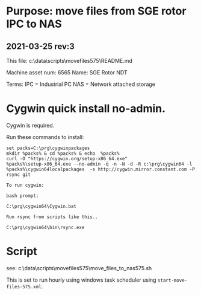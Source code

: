 
# Purpose: move files from SGE rotor IPC to NAS

##  2021-03-25 rev:3

This file:  c:\data\scripts\movefiles575\README.md

Machine asset num: 6565 
Name: SGE Rotor NDT

Terms:
IPC = Industrial PC
NAS = Network attached storage




# Cygwin quick install no-admin.

Cygwin is required.

Run these commands to install:

```
set packs=C:\prg\cygwinpackages
mkdir %packs% & cd %packs% & echo  %packs% 
curl -O "https://cygwin.org/setup-x86_64.exe"  
%packs%\setup-x86_64.exe --no-admin -q -n -N -d -R c:\prg\cygwin64 -l %packs%\cygwin64localpackages  -s http://cygwin.mirror.constant.com -P rsync git
```

```
To run cygwin:

bash prompt:

C:\prg\cygwin64\Cygwin.bat

Run rsync from scripts like this..

C:\prg\cygwin64\bin\rsync.exe
```

# Script	

see: c:\data\scripts\movefiles575\move_files_to_nas575.sh

This is set to run hourly using windows task scheduler using `start-move-files-575.xml`.



